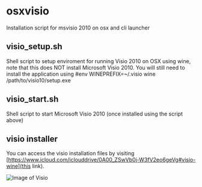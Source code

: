 # osxvisio
Installation script for msvisio 2010 on osx and cli launcher

## visio_setup.sh
Shell script to setup enviroment for running Visio 2010 on OSX using wine, note that this does NOT install Microsoft Visio 2010.  You will still need to install the application using #env WINEPREFIX=~/.visio wine /path/to/visio10/setup.exe

## visio_start.sh
Shell script to start Microsoft Visio 2010 (once installed using the script above)

## visio installer
You can access the visio installation files by visiting [https://www.icloud.com/iclouddrive/0A00_ZSwVb0j-W3fV2eo6geVg#visio-wine](this link).

![Image of Visio](https://cloud.githubusercontent.com/assets/6200040/19577127/d6ddb1c8-96e3-11e6-90fd-0b3d7c8fa8c6.png)
